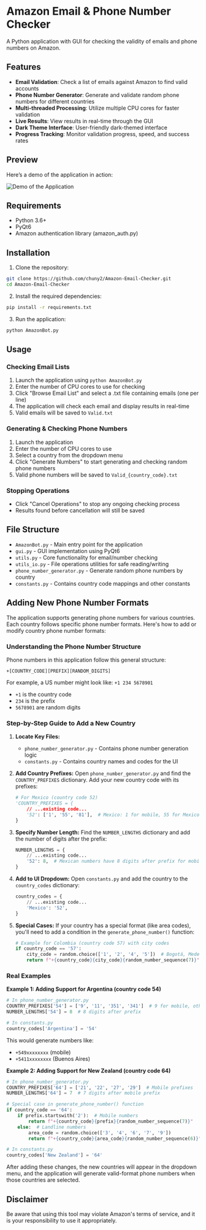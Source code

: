 # Amazon Email & Phone Number Checker

A Python application with GUI for checking the validity of emails and phone numbers on Amazon.

## Features

- **Email Validation**: Check a list of emails against Amazon to find valid accounts
- **Phone Number Generator**: Generate and validate random phone numbers for different countries
- **Multi-threaded Processing**: Utilize multiple CPU cores for faster validation
- **Live Results**: View results in real-time through the GUI
- **Dark Theme Interface**: User-friendly dark-themed interface
- **Progress Tracking**: Monitor validation progress, speed, and success rates

## Preview

Here’s a demo of the application in action:

![Demo of the Application](AmazonGif.gif)

## Requirements

- Python 3.6+
- PyQt6
- Amazon authentication library (amazon_auth.py)

## Installation

1. Clone the repository:
```bash
git clone https://github.com/chuny2/Amazon-Email-Checker.git
cd Amazon-Email-Checker
```

2. Install the required dependencies:
```bash
pip install -r requirements.txt
```

3. Run the application:
```bash
python AmazonBot.py
```

## Usage

### Checking Email Lists

1. Launch the application using `python AmazonBot.py`
2. Enter the number of CPU cores to use for checking
3. Click "Browse Email List" and select a .txt file containing emails (one per line)
4. The application will check each email and display results in real-time
5. Valid emails will be saved to `Valid.txt`

### Generating & Checking Phone Numbers

1. Launch the application 
2. Enter the number of CPU cores to use
3. Select a country from the dropdown menu
4. Click "Generate Numbers" to start generating and checking random phone numbers
5. Valid phone numbers will be saved to `Valid_{country_code}.txt`

### Stopping Operations

- Click "Cancel Operations" to stop any ongoing checking process
- Results found before cancellation will still be saved

## File Structure

- `AmazonBot.py` - Main entry point for the application
- `gui.py` - GUI implementation using PyQt6
- `utils.py` - Core functionality for email/number checking
- `utils_io.py` - File operations utilities for safe reading/writing
- `phone_number_generator.py` - Generate random phone numbers by country
- `constants.py` - Contains country code mappings and other constants

## Adding New Phone Number Formats

The application supports generating phone numbers for various countries. Each country follows specific phone number formats. Here's how to add or modify country phone number formats:

### Understanding the Phone Number Structure

Phone numbers in this application follow this general structure:
```
+[COUNTRY_CODE][PREFIX][RANDOM_DIGITS]
```

For example, a US number might look like: `+1 234 5678901`
- `+1` is the country code
- `234` is the prefix
- `5678901` are random digits

### Step-by-Step Guide to Add a New Country

1. **Locate Key Files:**
   - `phone_number_generator.py` - Contains phone number generation logic
   - `constants.py` - Contains country names and codes for the UI

2. **Add Country Prefixes:**
   Open `phone_number_generator.py` and find the `COUNTRY_PREFIXES` dictionary. Add your new country code with its prefixes:

   ```python
   # For Mexico (country code 52)
   'COUNTRY_PREFIXES = {
       // ...existing code...
       '52': ['1', '55', '81'],  # Mexico: 1 for mobile, 55 for Mexico City, 81 for Monterrey
   }
   ```

3. **Specify Number Length:**
   Find the `NUMBER_LENGTHS` dictionary and add the number of digits after the prefix:

   ```python
   NUMBER_LENGTHS = {
       // ...existing code...
       '52': 8,  # Mexican numbers have 8 digits after prefix for mobile
   }
   ```

4. **Add to UI Dropdown:**
   Open `constants.py` and add the country to the `country_codes` dictionary:

   ```python
   country_codes = {
       // ...existing code...
       'Mexico': '52',
   }
   ```

5. **Special Cases:**
   If your country has a special format (like area codes), you'll need to add a condition in the `generate_phone_number()` function:

   ```python
   # Example for Colombia (country code 57) with city codes
   if country_code == '57':
       city_code = random.choice(['1', '2', '4', '5'])  # Bogotá, Medellín, Cali, Barranquilla
       return f"+{country_code}{city_code}{random_number_sequence(7)}"
   ```

### Real Examples

**Example 1: Adding Support for Argentina (country code 54)**

```python
# In phone_number_generator.py
COUNTRY_PREFIXES['54'] = ['9', '11', '351', '341']  # 9 for mobile, others for city codes
NUMBER_LENGTHS['54'] = 8  # 8 digits after prefix

# In constants.py
country_codes['Argentina'] = '54'
```

This would generate numbers like:
- `+549xxxxxxxx` (mobile)
- `+5411xxxxxxxx` (Buenos Aires)

**Example 2: Adding Support for New Zealand (country code 64)**

```python
# In phone_number_generator.py
COUNTRY_PREFIXES['64'] = ['21', '22', '27', '29']  # Mobile prefixes
NUMBER_LENGTHS['64'] = 7  # 7 digits after mobile prefix

# Special case in generate_phone_number() function
if country_code == '64':
    if prefix.startswith('2'):  # Mobile numbers
        return f"+{country_code}{prefix}{random_number_sequence(7)}"
    else:  # Landline numbers
        area_code = random.choice(['3', '4', '6', '7', '9'])
        return f"+{country_code}{area_code}{random_number_sequence(6)}"

# In constants.py
country_codes['New Zealand'] = '64'
```

After adding these changes, the new countries will appear in the dropdown menu, and the application will generate valid-format phone numbers when those countries are selected.

## Disclaimer

Be aware that using this tool may violate Amazon's terms of service, and it is your responsibility to use it appropriately.
